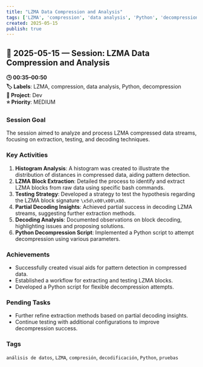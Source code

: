 ```yaml
---
title: "LZMA Data Compression and Analysis"
tags: ['LZMA', 'compression', 'data analysis', 'Python', 'decompression']
created: 2025-05-15
publish: true
---
```


## 📅 2025-05-15 — Session: LZMA Data Compression and Analysis

**🕒 00:35–00:50**  
**🏷️ Labels**: LZMA, compression, data analysis, Python, decompression  
**📂 Project**: Dev  
**⭐ Priority**: MEDIUM  


### Session Goal
The session aimed to analyze and process LZMA compressed data streams, focusing on extraction, testing, and decoding techniques.

### Key Activities
1. **Histogram Analysis**: A histogram was created to illustrate the distribution of distances in compressed data, aiding pattern detection.
2. **LZMA Block Extraction**: Detailed the process to identify and extract LZMA blocks from raw data using specific bash commands.
3. **Testing Strategy**: Developed a strategy to test the hypothesis regarding the LZMA block signature `\x5d\x00\x00\x80`.
4. **Partial Decoding Insights**: Achieved partial success in decoding LZMA streams, suggesting further extraction methods.
5. **Decoding Analysis**: Documented observations on block decoding, highlighting issues and proposing solutions.
6. **Python Decompression Script**: Implemented a Python script to attempt decompression using various parameters.

### Achievements
- Successfully created visual aids for pattern detection in compressed data.
- Established a workflow for extracting and testing LZMA blocks.
- Developed a Python script for flexible decompression attempts.

### Pending Tasks
- Further refine extraction methods based on partial decoding insights.
- Continue testing with additional configurations to improve decompression success.

### Tags
`análisis de datos`, `LZMA`, `compresión`, `decodificación`, `Python`, `pruebas`

